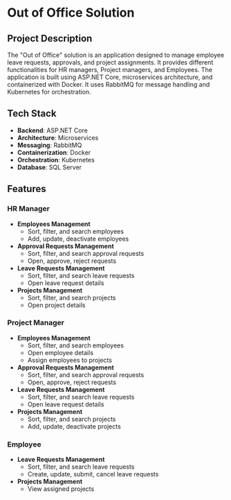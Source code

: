 # Out of Office Solution

## Project Description

The "Out of Office" solution is an application designed to manage employee leave requests, approvals, and project assignments. It provides different functionalities for HR managers, Project managers, and Employees. The application is built using ASP.NET Core, microservices architecture, and containerized with Docker. It uses RabbitMQ for message handling and Kubernetes for orchestration.

## Tech Stack

- **Backend**: ASP.NET Core
- **Architecture**: Microservices
- **Messaging**: RabbitMQ
- **Containerization**: Docker
- **Orchestration**: Kubernetes
- **Database**: SQL Server

## Features

### HR Manager

- **Employees Management**
  - Sort, filter, and search employees
  - Add, update, deactivate employees
- **Approval Requests Management**
  - Sort, filter, and search approval requests
  - Open, approve, reject requests
- **Leave Requests Management**
  - Sort, filter, and search leave requests
  - Open leave request details
- **Projects Management**
  - Sort, filter, and search projects
  - Open project details

### Project Manager

- **Employees Management**
  - Sort, filter, and search employees
  - Open employee details
  - Assign employees to projects
- **Approval Requests Management**
  - Sort, filter, and search approval requests
  - Open, approve, reject requests
- **Leave Requests Management**
  - Sort, filter, and search leave requests
  - Open leave request details
- **Projects Management**
  - Sort, filter, and search projects
  - Add, update, deactivate projects

### Employee

- **Leave Requests Management**
  - Sort, filter, and search leave requests
  - Create, update, submit, cancel leave requests
- **Projects Management**
  - View assigned projects